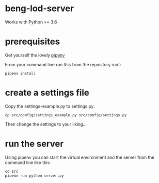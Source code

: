 # beng-lod-server


Works with Python >= 3.6

# prerequisites
Get yourself the lovely [pipenv](https://docs.pipenv.org/en/latest/)

From your command line run this from the repository root:
```
pipenv install
```
# create a settings file

Copy the settings-example.py to settings.py:

```
cp src/config/settings_example.py src/config/settings.py
```

Then change the settings to your liking...

# run the server
Using pipenv you can start the virtual environment and the server from the command line like this:
```
cd src
pipenv run python server.py
```

